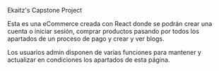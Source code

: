 Ekaitz's Capstone Project

Esta es una eCommerce creada con React donde se podrán crear una cuenta o iniciar sesión, comprar productos pasando por todos los apartados de un proceso de pago y crear y ver blogs.

Los usuarios admin disponen de varias funciones para mantener y actualizar en condiciones los apartados de esta página.
